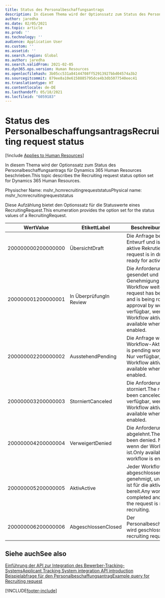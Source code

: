 ```yaml
---
title: Status des Personalbeschaffungsantrags
description: In diesem Thema wird der Optionssatz zum Status des Personalbeschaffungsantrags für Dynamics 365 Human Resources beschrieben.
author: jaredha
ms.date: 02/05/2021
ms.topic: article
ms.prod: ''
ms.technology: ''
audience: Application User
ms.custom: ''
ms.assetid: ''
ms.search.region: Global
ms.author: jaredha
ms.search.validFrom: 2021-02-05
ms.dyn365.ops.version: Human Resources
ms.openlocfilehash: 3b05cc531a84144708ff52913927bbd04574a3b2
ms.sourcegitcommit: 879ee8a10e6158885795dce4b3db5077540eec41
ms.translationtype: HT
ms.contentlocale: de-DE
ms.lasthandoff: 05/18/2021
ms.locfileid: "6059183"
---
```

# <a name="recruiting-request-status"></a><span data-ttu-id="80c04-103">Status des Personalbeschaffungsantrags</span><span class="sxs-lookup"><span data-stu-id="80c04-103">Recruiting request status</span></span>

[!include [Applies to Human Resources](../includes/applies-to-hr.md)]

<span data-ttu-id="80c04-104">In diesem Thema wird der Optionssatz zum Status des Personalbeschaffungsantrags für Dynamics 365 Human Resources beschrieben.</span><span class="sxs-lookup"><span data-stu-id="80c04-104">This topic describes the Recruiting request status option set for Dynamics 365 Human Resources.</span></span>

<span data-ttu-id="80c04-105">Physischer Name: mshr_hcmrecruitingrequeststatus</span><span class="sxs-lookup"><span data-stu-id="80c04-105">Physical name: mshr_hcmrecruitingrequeststatus</span></span>

<span data-ttu-id="80c04-106">Diese Aufzählung bietet den Optionssatz für die Statuswerte eines RecruitingRequest.</span><span class="sxs-lookup"><span data-stu-id="80c04-106">This enumeration provides the option set for the status values of a RecruitingRequest.</span></span>

| <span data-ttu-id="80c04-107">Wert</span><span class="sxs-lookup"><span data-stu-id="80c04-107">Value</span></span> | <span data-ttu-id="80c04-108">Etikett</span><span class="sxs-lookup"><span data-stu-id="80c04-108">Label</span></span> | <span data-ttu-id="80c04-109">Beschreibung</span><span class="sxs-lookup"><span data-stu-id="80c04-109">Description</span></span> |
| --- | --- | --- |
| <span data-ttu-id="80c04-110">200000000</span><span class="sxs-lookup"><span data-stu-id="80c04-110">200000000</span></span> | <span data-ttu-id="80c04-111">Übersicht</span><span class="sxs-lookup"><span data-stu-id="80c04-111">Draft</span></span> | <span data-ttu-id="80c04-112">Die Anfrage befindet sich im Entwurf und ist nicht für die aktive Rekrutierung bereit.</span><span class="sxs-lookup"><span data-stu-id="80c04-112">The request is in draft and isn't ready for active recruiting.</span></span> |
| <span data-ttu-id="80c04-113">200000001</span><span class="sxs-lookup"><span data-stu-id="80c04-113">200000001</span></span> | <span data-ttu-id="80c04-114">In Überprüfung</span><span class="sxs-lookup"><span data-stu-id="80c04-114">In Review</span></span> | <span data-ttu-id="80c04-115">Die Anforderung wurde gesendet und wird zur Genehmigung durch den Workflow weitergeleitet.</span><span class="sxs-lookup"><span data-stu-id="80c04-115">The request has been submitted and is being routed for approval by workflow.</span></span> <span data-ttu-id="80c04-116">Nur verfügbar, wenn der Workflow aktiviert ist.</span><span class="sxs-lookup"><span data-stu-id="80c04-116">Only available when workflow is enabled.</span></span> |
| <span data-ttu-id="80c04-117">200000002</span><span class="sxs-lookup"><span data-stu-id="80c04-117">200000002</span></span> | <span data-ttu-id="80c04-118">Ausstehend</span><span class="sxs-lookup"><span data-stu-id="80c04-118">Pending</span></span> | <span data-ttu-id="80c04-119">Die Anfrage wartet auf die Workflow-Aktion.</span><span class="sxs-lookup"><span data-stu-id="80c04-119">The request is pending workflow action.</span></span> <span data-ttu-id="80c04-120">Nur verfügbar, wenn der Workflow aktiviert ist.</span><span class="sxs-lookup"><span data-stu-id="80c04-120">Only available when workflow is enabled.</span></span> |
| <span data-ttu-id="80c04-121">200000003</span><span class="sxs-lookup"><span data-stu-id="80c04-121">200000003</span></span> | <span data-ttu-id="80c04-122">Storniert</span><span class="sxs-lookup"><span data-stu-id="80c04-122">Canceled</span></span> | <span data-ttu-id="80c04-123">Die Anforderung wurde storniert.</span><span class="sxs-lookup"><span data-stu-id="80c04-123">The request has been canceled.</span></span> <span data-ttu-id="80c04-124">Nur verfügbar, wenn der Workflow aktiviert ist.</span><span class="sxs-lookup"><span data-stu-id="80c04-124">Only available when workflow is enabled.</span></span> |
| <span data-ttu-id="80c04-125">200000004</span><span class="sxs-lookup"><span data-stu-id="80c04-125">200000004</span></span> | <span data-ttu-id="80c04-126">Verweigert</span><span class="sxs-lookup"><span data-stu-id="80c04-126">Denied</span></span> | <span data-ttu-id="80c04-127">Die Anforderung wurde abgelehnt.</span><span class="sxs-lookup"><span data-stu-id="80c04-127">The request has been denied.</span></span> <span data-ttu-id="80c04-128">Nur verfügbar, wenn der Workflow aktiviert ist.</span><span class="sxs-lookup"><span data-stu-id="80c04-128">Only available when workflow is enabled.</span></span> |
| <span data-ttu-id="80c04-129">200000005</span><span class="sxs-lookup"><span data-stu-id="80c04-129">200000005</span></span> | <span data-ttu-id="80c04-130">Aktiv</span><span class="sxs-lookup"><span data-stu-id="80c04-130">Active</span></span> | <span data-ttu-id="80c04-131">Jeder Workflow wird abgeschlossen und genehmigt, und die Anfrage ist für die aktive Rekrutierung bereit.</span><span class="sxs-lookup"><span data-stu-id="80c04-131">Any workflow is completed and approved, and the request is ready for active recruiting.</span></span> |
| <span data-ttu-id="80c04-132">200000006</span><span class="sxs-lookup"><span data-stu-id="80c04-132">200000006</span></span> | <span data-ttu-id="80c04-133">Abgeschlossen</span><span class="sxs-lookup"><span data-stu-id="80c04-133">Closed</span></span> | <span data-ttu-id="80c04-134">Der Personalbeschaffungsantrage wird geschlossen.</span><span class="sxs-lookup"><span data-stu-id="80c04-134">The recruiting request is closed.</span></span> |

## <a name="see-also"></a><span data-ttu-id="80c04-135">Siehe auch</span><span class="sxs-lookup"><span data-stu-id="80c04-135">See also</span></span>

[<span data-ttu-id="80c04-136">Einführung der API zur Integration des Bewerber-Tracking-Systems</span><span class="sxs-lookup"><span data-stu-id="80c04-136">Applicant Tracking System integration API introduction</span></span>](hr-admin-integration-ats-api-introduction.md)<br>
[<span data-ttu-id="80c04-137">Beispielabfrage für den Personalbeschaffungsantrag</span><span class="sxs-lookup"><span data-stu-id="80c04-137">Example query for Recruiting request</span></span>](hr-admin-integration-ats-api-recruiting-request-example-query.md)


[!INCLUDE[footer-include](../includes/footer-banner.md)]